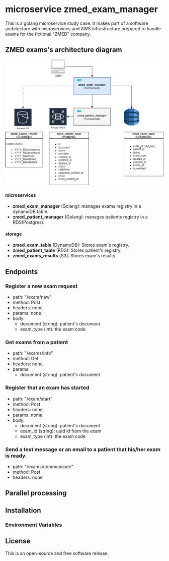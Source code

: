 # microservice zmed_exam_manager
This is a golang microservice study case. 
It makes part of a software architecture with microservices and AWS infrastructure prepared to handle exams for the fictional "ZMED" company.

## ZMED exams's architecture diagram
![](zmed_diagram.png)
#### microservices
 - **zmed_exam_manager** (Golang): manages exams registry in a dynamoDB table.
 - **zmed_patient_manager** (Golang): manages patients registry in a RDS(Postgres).

#### storage
- **zmed_exam_table** (DynamoDB): Stores exam's registry.
- **zmed_patient_table** (RDS): Stores patient's registry.
- **zmed_exams_results** (S3): Stores exam's results.


## Endpoints
### Register a new exam request
- path: "/exam/new"
- method: Post
- headers: none
- params: none
- body: 
  - document (string): patient's document
  - exam_type (int): the exam code

### Get exams from a patient
- path: "/exams/info"
- method: Get
- headers: none
- params: 
  - document (string): patient's document

### Register that an exam has started
- path: "/exam/start"
- method: Post
- headers: none
- params: nome
- body: 
  - document (string): patient's document
  - exam_id (string): uuid id from the exam
  - exam_type (int): the exam code


### Send a text message or an email to a patient that his/her exam is ready.
- path: "/exams/communicate"
- method: Post
- headers: none

## Parallel processing

## Installation


### Environment Variables


## License
This is an open-source and free software release.